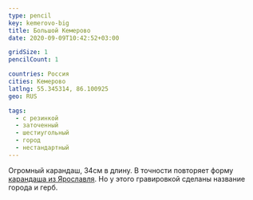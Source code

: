 ```yaml
---
type: pencil
key: kemerovo-big
title: Большой Кемерово
date: 2020-09-09T10:42:52+03:00

gridSize: 1
pencilCount: 1

countries: Россия
cities: Кемерово
latlng: 55.345314, 86.100925
geo: RUS

tags:
  - с резинкой
  - заточенный
  - шестиугольный
  - город
  - нестандартный
---
```


Огромный карандаш, 34см в длину. В точности повторяет форму [карандаша из Ярославля](?display=yaroslavl). Но у этого гравировкой сделаны название города и герб.
